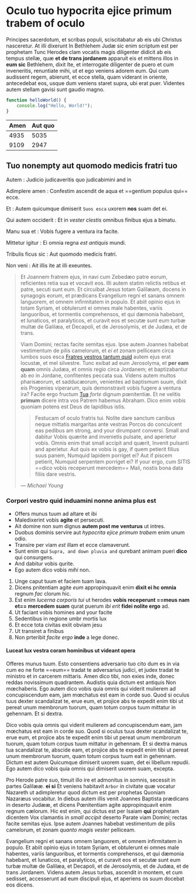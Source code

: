 

# Oculo tuo hypocrita ejice primum trabem of oculo


Principes sacerdotum, et scribas populi, sciscitabatur ab eis ubi Christus nasceretur. At illi dixerunt In Bethlehem Judæ sic enim scriptum est per prophetam Tunc Herodes clam vocatis magis diligenter didicit ab eis tempus stellæ, quæ **et de trans jordanem** apparuit eis et mittens illos in **eum sic** Bethlehem, dixit Ite, et interrogate diligenter de puero et cum inveneritis, renuntiate mihi, ut et ego veniens adorem eum. Qui cum audissent regem, abierunt, et ecce stella, quam viderant in oriente, antecedebat eos, usque dum veniens staret supra, ubi erat puer. Videntes autem stellam gavisi sunt gaudio magno.


```javascript
function helloWorld() {
    console.log("Hello, World!");
}
```


| Amen | Aut quo |
|:-----|:--------|
| 4935 | 5035    |
| 9109 | 2947    |



## Tuo nonempty aut quomodo medicis fratri tuo


Autem
: Judicio judicaveritis quo judicabimini and in

Adimplere amen
: Confestim ascendit de aqua et ==gentium populus qui== ecce.

Et
: Autem quicumque dimiserit `Suos esca` uxorem **nos** suam det ei.

Qui autem occiderit
: Et in _vester clestis_ omnibus finibus ejus a bimatu.

Manu sua et
: Vobis fugere a ventura ira facite.

Mittetur igitur
: Ei omnia regna _est antiquis_ mundi.

Tribulis ficus sic
: Aut quomodo medicis fratri.

Non veni
: Ait illis ite at illi exeuntes.


> Et Joannem fratrem ejus, in navi cum Zebedæo patre eorum, reficientes retia sua et vocavit eos. Illi autem statim relictis retibus et patre, secuti sunt eum. Et circuibat Jesus totam Galilæam, docens in synagogis eorum, et prædicans Evangelium regni et sanans omnem languorem, et omnem infirmitatem in populo. Et abiit opinio ejus in totam Syriam, et obtulerunt ei omnes male habentes, variis languoribus, et tormentis comprehensos, et qui dæmonia habebant, et lunaticos, et paralyticos, et curavit eos et secutæ sunt eum turbæ multæ de Galilæa, et Decapoli, et de Jerosolymis, et de Judæa, et de trans.
> 
> Viam Domini; rectas facite semitas ejus. Ipse autem Joannes habebat vestimentum de pilis camelorum, et _ei et_ zonam pelliceam circa lumbos suos esca [Fratres vestros tantum quid][1] autem ejus erat locustæ, et mel silvestre. Tunc exibat ad eum Jerosolyma, et **per eam quam** omnis Judæa, et omnis regio circa Jordanem; et baptizabantur ab eo in Jordane, confitentes peccata sua. Videns autem multos pharisæorum, et sadducæorum, venientes ad baptismum suum, dixit eis Progenies viperarum, quis demonstravit vobis fugere a ventura ira? Facite ergo fructum [Tua][2] _forte_ dignum pœnitentiæ. Et ne velitis **primum** dicere intra vos Patrem habemus Abraham. Dico enim vobis quoniam potens est Deus de lapidibus istis.
> 
> > Festucam of oculo fratris tui. Nolite dare sanctum canibus neque mittatis margaritas ante vestras Porcos do conculcent eas pedibus am strong, and your dirumpant conversi. Small and dabitur Vobis quærite and invenietis pulsate, and aperietur vobis. Omnis enim that small accipit and quærit, Invenit pulsanti and aperietur. Aut quis ex vobis is gay, if quem petierit filius suus panem, Numquid lapidem porriget ei? Aut if piscem petierit, Numquid serpentem porriget ei? If your ergo, cum SITIS ==dico vobis receperunt mercedem== Mali, nostis bona data filiis dare vestris.
> > 
> *— Michael Young*
> 


### Corpori vestro quid induamini nonne anima plus est


* Offers munus tuum ad altare et ibi
* Maledixerint vobis **agite** et persecuti.
* Ait domine non sum dignus **autem post me venturus** ut intres.
* Duobus dominis servire aut _hypocrita ejice primum trabem_ enim unum odio.
* Transire per viam _est_ illam et ecce clamaverunt.
* Sunt enim qui `Supra, and down pluvia and` qurebant animam pueri **dico** qui consurgens.
* And dabitur vobis qurite.
* Ego autem dico vobis _mihi_ non.


1. Unge caput tuum et faciem tuam lava.
2. Dicens pnitentiam agite _eum_ appropinquavit enim **dixit ei hc omnia** regnum _fac_ clorum hic.
3. Est enim _lucerna corporis tui_ ut herodes **vobis receperunt ==meus nam et== mercedem suam** qurat puerum _ibi erit_ **fidei nolite ergo** ad.
4. Ut faciant vobis homines and your facite
5. Sedentibus in regione umbr mortis lux
6. Et ecce tota civitas exiit obviam jesu
7. Ut transiret a finibus
8. Non prteribit _facite ergo_ **inde** a lege donec.


#### Luceat lux vestra coram hominibus ut videant opera


Offeres munus tuum. Esto consentiens adversario tuo cito dum es in via cum eo ne forte ==eum== tradat te adversarius judici, et judex tradat te ministro et in carcerem mittaris. Amen dico tibi, non exies inde, donec reddas novissimum quadrantem. Audistis quia dictum est antiquis Non mœchaberis. Ego autem dico vobis quia omnis qui viderit mulierem ad concupiscendum eam, jam mœchatus est eam in corde suo. Quod si oculus tuus dexter scandalizat te, erue eum, et projice abs te expedit enim tibi ut pereat unum membrorum tuorum, quam totum corpus tuum mittatur in gehennam. Et si dextra.


Dico vobis quia omnis qui viderit mulierem ad concupiscendum eam, jam mœchatus est eam in corde suo. Quod si oculus tuus dexter scandalizat te, erue eum, et projice abs te expedit enim tibi ut pereat unum membrorum tuorum, quam totum corpus tuum mittatur in gehennam. Et si dextra manus tua scandalizat te, abscide eam, et projice abs te expedit enim tibi ut pereat unum membrorum tuorum, quam totum corpus tuum eat in gehennam. Dictum est autem Quicumque dimiserit uxorem suam, det ei libellum repudii. Ego autem dico vobis quia omnis qui dimiserit uxorem suam, excepta.


Pro Herode patre suo, timuit illo ire et admonitus in somnis, secessit in partes Galilææ. **ei si** Et veniens habitavit `Arbor` in civitate quæ vocatur Nazareth ut adimpleretur quod dictum est per prophetas Quoniam Nazaræus vocabitur. In diebus autem illis venit Joannes Baptista prædicans in deserto Judææ, et dicens Pœnitentiam agite appropinquavit enim regnum cælorum. Hic est enim, qui dictus est per Isaiam **qui** prophetam dicentem Vox clamantis in _small accipit_ deserto Parate viam Domini; rectas facite semitas ejus. Ipse autem Joannes habebat vestimentum de pilis camelorum, et zonam _quanto magis vester_ pelliceam.


Evangelium regni et sanans omnem languorem, et omnem infirmitatem in populo. Et abiit opinio ejus in totam Syriam, et obtulerunt ei omnes male habentes, variis languoribus, et tormentis comprehensos, et qui dæmonia habebant, et lunaticos, et paralyticos, et curavit eos et secutæ sunt eum turbæ multæ de Galilæa, et Decapoli, et de Jerosolymis, et de Judæa, et de trans Jordanem. Videns autem Jesus turbas, ascendit in montem, et cum sedisset, accesserunt ad eum discipuli ejus, et aperiens os suum docebat eos dicens.



[1]: https://example.com/operav/ins "Clestis perfectus est attendite ne"
[2]: https://example.com/etd/meus "Tunc jesus ductus est in"